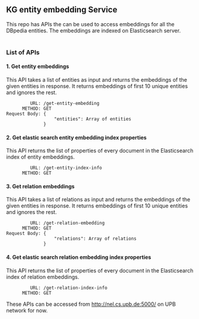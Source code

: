 ##  KG entity embedding Service

This repo has APIs the can be used to access embeddings for all the DBpedia entities. The embeddings are indexed on Elasticsearch server. 
<br><br>

###  List of APIs

#### 1. Get entity embeddings
This API takes a list of entities as input and returns the embeddings of the given entities in response. It returns embeddings of first 10 unique entities and ignores the rest. 
```
         URL: /get-entity-embedding
      METHOD: GET
Request Body: {
                  "entities": Array of entities
              }
```

#### 2. Get elastic search entity embedding index properties
This API returns the list of properties of every document in the Elasticsearch index of entity embeddings. 
```
         URL: /get-entity-index-info
      METHOD: GET
```

#### 3. Get relation embeddings
This API takes a list of relations as input and returns the embeddings of the given entities in response. It returns embeddings of first 10 unique entities and ignores the rest. 
```
         URL: /get-relation-embedding
      METHOD: GET
Request Body: {
                  "relations": Array of relations
              }
```

#### 4. Get elastic search relation embedding index properties
This API returns the list of properties of every document in the Elasticsearch index of relation embeddings. 
```
         URL: /get-relation-index-info
      METHOD: GET
```

These APIs can be accessed from http://nel.cs.upb.de:5000/ on UPB network for now.
